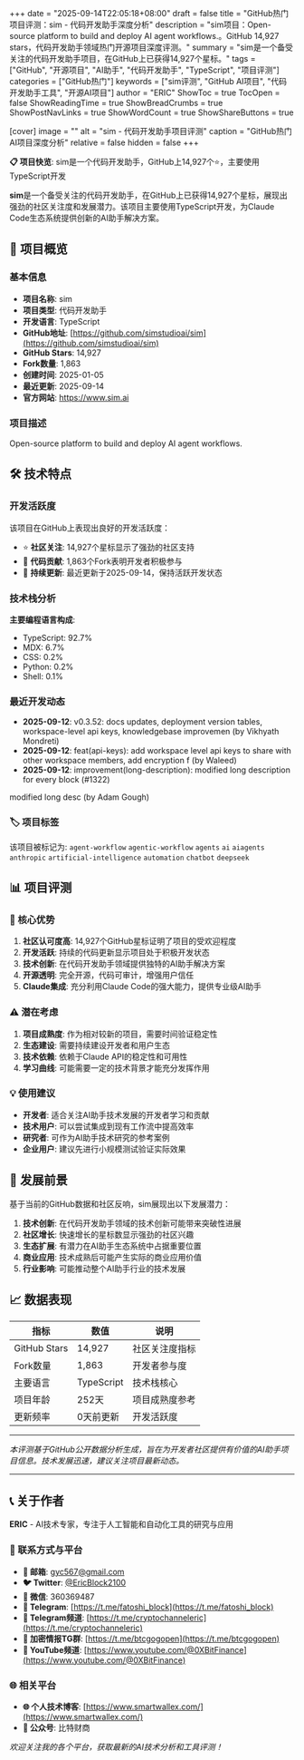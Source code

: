 +++
date = "2025-09-14T22:05:18+08:00"
draft = false
title = "GitHub热门项目评测：sim - 代码开发助手深度分析"
description = "sim项目：Open-source platform to build and deploy AI agent workflows.。GitHub 14,927 stars，代码开发助手领域热门开源项目深度评测。"
summary = "sim是一个备受关注的代码开发助手项目，在GitHub上已获得14,927个星标。"
tags = ["GitHub", "开源项目", "AI助手", "代码开发助手", "TypeScript", "项目评测"]
categories = ["GitHub热门"]
keywords = ["sim评测", "GitHub AI项目", "代码开发助手工具", "开源AI项目"]
author = "ERIC"
ShowToc = true
TocOpen = false
ShowReadingTime = true
ShowBreadCrumbs = true
ShowPostNavLinks = true
ShowWordCount = true
ShowShareButtons = true

[cover]
image = ""
alt = "sim - 代码开发助手项目评测"
caption = "GitHub热门AI项目深度分析"
relative = false
hidden = false
+++

**📋 项目快览**: sim是一个代码开发助手，GitHub上14,927个⭐，主要使用TypeScript开发

**sim**是一个备受关注的代码开发助手，在GitHub上已获得14,927个星标，展现出强劲的社区关注度和发展潜力。该项目主要使用TypeScript开发，为Claude Code生态系统提供创新的AI助手解决方案。

## 🎯 项目概览

### 基本信息
- **项目名称**: sim
- **项目类型**: 代码开发助手
- **开发语言**: TypeScript
- **GitHub地址**: [https://github.com/simstudioai/sim](https://github.com/simstudioai/sim)
- **GitHub Stars**: 14,927
- **Fork数量**: 1,863
- **创建时间**: 2025-01-05
- **最近更新**: 2025-09-14
- **官方网站**: https://www.sim.ai

### 项目描述
Open-source platform to build and deploy AI agent workflows.

## 🛠️ 技术特点

### 开发活跃度
该项目在GitHub上表现出良好的开发活跃度：
- ⭐ **社区关注**: 14,927个星标显示了强劲的社区支持
- 🔄 **代码贡献**: 1,863个Fork表明开发者积极参与
- 📅 **持续更新**: 最近更新于2025-09-14，保持活跃开发状态

### 技术栈分析

**主要编程语言构成**:
- TypeScript: 92.7%
- MDX: 6.7%
- CSS: 0.2%
- Python: 0.2%
- Shell: 0.1%


### 最近开发动态
- **2025-09-12**: v0.3.52: docs updates, deployment version tables, workspace-level api keys, knowledgebase improvemen (by Vikhyath Mondreti)
- **2025-09-12**: feat(api-keys): add workspace level api keys to share with other workspace members, add encryption f (by Waleed)
- **2025-09-12**: improvement(long-description): modified long description for every block (#1322)

modified long desc (by Adam Gough)


### 🏷️ 项目标签
该项目被标记为: `agent-workflow` `agentic-workflow` `agents` `ai` `aiagents` `anthropic` `artificial-intelligence` `automation` `chatbot` `deepseek`


## 📊 项目评测

### 🎯 核心优势
1. **社区认可度高**: 14,927个GitHub星标证明了项目的受欢迎程度
2. **开发活跃**: 持续的代码更新显示项目处于积极开发状态
3. **技术创新**: 在代码开发助手领域提供独特的AI助手解决方案
4. **开源透明**: 完全开源，代码可审计，增强用户信任
5. **Claude集成**: 充分利用Claude Code的强大能力，提供专业级AI助手

### ⚠️ 潜在考虑
1. **项目成熟度**: 作为相对较新的项目，需要时间验证稳定性
2. **生态建设**: 需要持续建设开发者和用户生态
3. **技术依赖**: 依赖于Claude API的稳定性和可用性
4. **学习曲线**: 可能需要一定的技术背景才能充分发挥作用

### 💡 使用建议
- **开发者**: 适合关注AI助手技术发展的开发者学习和贡献
- **技术用户**: 可以尝试集成到现有工作流中提高效率
- **研究者**: 可作为AI助手技术研究的参考案例
- **企业用户**: 建议先进行小规模测试验证实际效果

## 🔮 发展前景

基于当前的GitHub数据和社区反响，sim展现出以下发展潜力：

1. **技术创新**: 在代码开发助手领域的技术创新可能带来突破性进展
2. **社区增长**: 快速增长的星标数显示强劲的社区兴趣
3. **生态扩展**: 有潜力在AI助手生态系统中占据重要位置
4. **商业应用**: 技术成熟后可能产生实际的商业应用价值
5. **行业影响**: 可能推动整个AI助手行业的技术发展

## 📈 数据表现

| 指标 | 数值 | 说明 |
|------|------|------|
| GitHub Stars | 14,927 | 社区关注度指标 |
| Fork数量 | 1,863 | 开发者参与度 |
| 主要语言 | TypeScript | 技术栈核心 |
| 项目年龄 | 252天 | 项目成熟度参考 |
| 更新频率 | 0天前更新 | 开发活跃度 |

---

*本评测基于GitHub公开数据分析生成，旨在为开发者社区提供有价值的AI助手项目信息。技术发展迅速，建议关注项目最新动态。*

---

## 📞 关于作者

**ERIC** - AI技术专家，专注于人工智能和自动化工具的研究与应用

### 🔗 联系方式与平台

- **📧 邮箱**: [gyc567@gmail.com](mailto:gyc567@gmail.com)
- **🐦 Twitter**: [@EricBlock2100](https://twitter.com/EricBlock2100)
- **💬 微信**: 360369487
- **📱 Telegram**: [https://t.me/fatoshi_block](https://t.me/fatoshi_block)
- **📢 Telegram频道**: [https://t.me/cryptochanneleric](https://t.me/cryptochanneleric)
- **👥 加密情报TG群**: [https://t.me/btcgogopen](https://t.me/btcgogopen)
- **🎥 YouTube频道**: [https://www.youtube.com/@0XBitFinance](https://www.youtube.com/@0XBitFinance)

### 🌐 相关平台

- **🌐 个人技术博客**: [https://www.smartwallex.com/](https://www.smartwallex.com/)
- **📖 公众号**: 比特财商

*欢迎关注我的各个平台，获取最新的AI技术分析和工具评测！*
